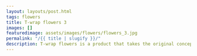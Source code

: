 ```yaml
---
layout: layouts/post.html
tags: flowers
title: T-wrap flowers 3
images: []
featuredimage: assets/images/flowers/flowers_3.jpg
permalink: "/{{ title | slugify }}/"
description: T-wrap flowers is a product that takes the original concept of the T-wrap and adds flowers to it. The product can be worn by both kids and adults.
---
```

